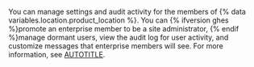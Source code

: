 You can manage settings and audit activity for the members of {% data variables.location.product_location %}. You can {% ifversion ghes %}promote an enterprise member to be a site administrator, {% endif %}manage dormant users, view the audit log for user activity, and customize messages that enterprise members will see. For more information, see [AUTOTITLE](/admin/user-management/managing-users-in-your-enterprise).
